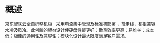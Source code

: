 # 概述
京东智联云全自研整机柜，采用电源集中管理及标准机部署 ，前走线，机柜兼容水冷及风冷。此创新的架构设计使硬盘性能更好；散热效率更高；易维护；成本低；极佳的通用性及兼容性；模块化设计最大限度满足客户需求。
